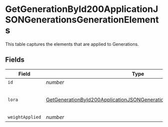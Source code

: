 # GetGenerationById200ApplicationJSONGenerationsGenerationElements

This table captures the elements that are applied to Generations.


## Fields

| Field                                                                                                                                                                     | Type                                                                                                                                                                      | Required                                                                                                                                                                  | Description                                                                                                                                                               |
| ------------------------------------------------------------------------------------------------------------------------------------------------------------------------- | ------------------------------------------------------------------------------------------------------------------------------------------------------------------------- | ------------------------------------------------------------------------------------------------------------------------------------------------------------------------- | ------------------------------------------------------------------------------------------------------------------------------------------------------------------------- |
| `id`                                                                                                                                                                      | *number*                                                                                                                                                                  | :heavy_minus_sign:                                                                                                                                                        | N/A                                                                                                                                                                       |
| `lora`                                                                                                                                                                    | [GetGenerationById200ApplicationJSONGenerationsGenerationElementsLoras](../../models/operations/getgenerationbyid200applicationjsongenerationsgenerationelementsloras.md) | :heavy_minus_sign:                                                                                                                                                        | Element used for the generation.                                                                                                                                          |
| `weightApplied`                                                                                                                                                           | *number*                                                                                                                                                                  | :heavy_minus_sign:                                                                                                                                                        | N/A                                                                                                                                                                       |